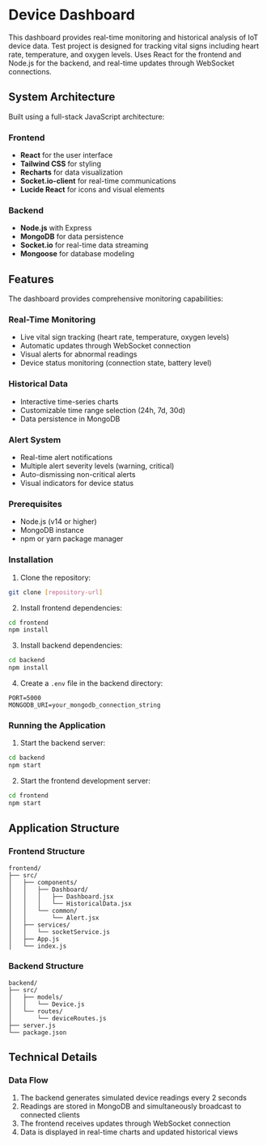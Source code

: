 # Device Dashboard

This dashboard provides real-time monitoring and historical analysis of IoT device data. Test project is designed for tracking vital signs including heart rate, temperature, and oxygen levels. Uses React for the frontend and Node.js for the backend, and real-time updates through WebSocket connections.

## System Architecture

Built using a full-stack JavaScript architecture:

### Frontend
- **React** for the user interface
- **Tailwind CSS** for styling
- **Recharts** for data visualization
- **Socket.io-client** for real-time communications
- **Lucide React** for icons and visual elements

### Backend
- **Node.js** with Express
- **MongoDB** for data persistence
- **Socket.io** for real-time data streaming
- **Mongoose** for database modeling

## Features

The dashboard provides comprehensive monitoring capabilities:

### Real-Time Monitoring
- Live vital sign tracking (heart rate, temperature, oxygen levels)
- Automatic updates through WebSocket connection
- Visual alerts for abnormal readings
- Device status monitoring (connection state, battery level)

### Historical Data
- Interactive time-series charts
- Customizable time range selection (24h, 7d, 30d)
- Data persistence in MongoDB

### Alert System
- Real-time alert notifications
- Multiple alert severity levels (warning, critical)
- Auto-dismissing non-critical alerts
- Visual indicators for device status

### Prerequisites
- Node.js (v14 or higher)
- MongoDB instance
- npm or yarn package manager

### Installation

1. Clone the repository:
```bash
git clone [repository-url]
```

2. Install frontend dependencies:
```bash
cd frontend
npm install
```

3. Install backend dependencies:
```bash
cd backend
npm install
```

4. Create a `.env` file in the backend directory:
```
PORT=5000
MONGODB_URI=your_mongodb_connection_string
```

### Running the Application

1. Start the backend server:
```bash
cd backend
npm start
```

2. Start the frontend development server:
```bash
cd frontend
npm start
```

## Application Structure

### Frontend Structure
```
frontend/
├── src/
│   ├── components/
│   │   ├── Dashboard/
│   │   │   ├── Dashboard.jsx
│   │   │   └── HistoricalData.jsx
│   │   └── common/
│   │       └── Alert.jsx
│   ├── services/
│   │   └── socketService.js
│   ├── App.js
│   └── index.js
```

### Backend Structure
```
backend/
├── src/
│   ├── models/
│   │   └── Device.js
│   └── routes/
│       └── deviceRoutes.js
├── server.js
└── package.json
```

## Technical Details

### Data Flow
1. The backend generates simulated device readings every 2 seconds
2. Readings are stored in MongoDB and simultaneously broadcast to connected clients
3. The frontend receives updates through WebSocket connection
4. Data is displayed in real-time charts and updated historical views